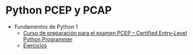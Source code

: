 # Python PCEP y PCAP

* Fundamentos de Python 1
    * [Curso de preparación para el examen PCEP – Certified Entry-Level Python Programmer](https://github.com/josedom24/python_pcep_pcap/tree/main/PCEP)
    * [Ejercicios](https://github.com/josedom24/ejercicios_python_pcep)
